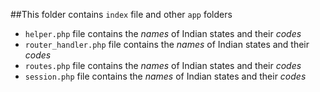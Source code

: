 ##This folder contains `index` file and other `app` folders

- `helper.php` file contains the _names_ of Indian states and their _codes_ 
- `router_handler.php` file contains the _names_ of Indian states and their _codes_ 
- `routes.php` file contains the _names_ of Indian states and their _codes_ 
- `session.php` file contains the _names_ of Indian states and their _codes_ 